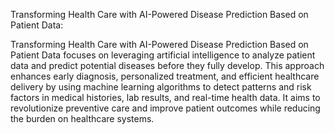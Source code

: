 Transforming Health Care with AI-Powered Disease Prediction Based on Patient Data:

Transforming Health Care with AI-Powered Disease Prediction Based on Patient Data
focuses on leveraging artificial intelligence to analyze patient data and predict 
potential diseases before they fully develop. This approach enhances early diagnosis,
personalized treatment, and efficient healthcare delivery by using machine learning
algorithms to detect patterns and risk factors in medical histories, lab results, 
and real-time health data. It aims to revolutionize preventive care and improve 
patient outcomes while reducing the burden on healthcare systems.
